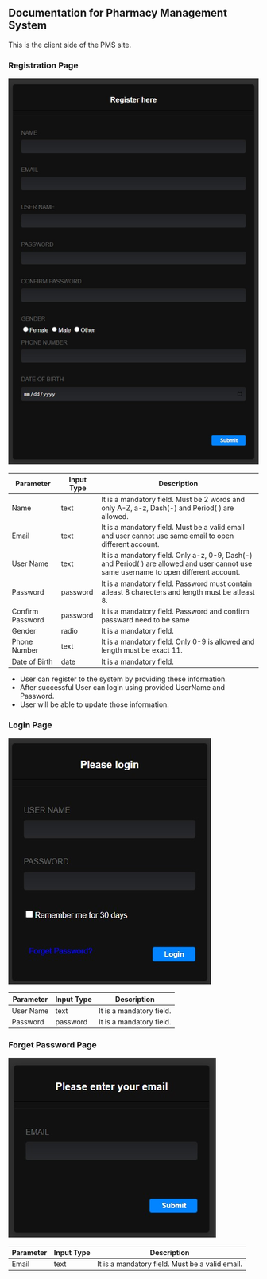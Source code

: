 ## Documentation for Pharmacy Management System

This is the client side of the PMS site.

### Registration Page

<img src="SS/StoreOfficer_Registration.jpg">

| Parameter          | Input Type  | Description  |
| ------------------ | ----------- | ------------ |
| Name               | text        | It is a mandatory field. Must be 2 words and only A-Z, a-z, Dash(-) and Period( ) are allowed. |
| Email              | text        | It is a mandatory field. Must be a valid email and user cannot use same email to open different account. |
| User Name          | text        | It is a mandatory field. Only a-z, 0-9, Dash(-) and Period( ) are allowed and user cannot use same username to open different account. |
| Password           | password    | It is a mandatory field. Password  must contain atleast 8 charecters and length must be atleast 8. |
| Confirm Password   | password    | It is a mandatory field. Password and confirm passward need to be same  |
| Gender             | radio       | It is a mandatory field. |
| Phone Number       | text        | It is a mandatory field. Only 0-9 is allowed and length must be exact 11. |
| Date of Birth      | date        | It is a mandatory field. |


- User can register to the system by providing these information.
- After successful User can login using provided UserName and Password.
- User will be able to update those information.

### Login Page

<img src="SS/StoreOfficer_Login.jpg">

| Parameter          | Input Type  | Description  |
| ------------------ | ----------- | ------------ |
| User Name          | text        | It is a mandatory field. |
| Password           | password    | It is a mandatory field. |

### Forget Password Page

<img src="SS/Forget_Password.jpg">

| Parameter          | Input Type  | Description  |
| ------------------ | ----------- | ------------ |
| Email              | text        | It is a mandatory field. Must be a valid email. |